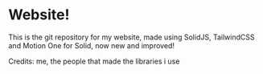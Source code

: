 # Website!

This is the git repository for my website, made using SolidJS, TailwindCSS and Motion One for Solid, now new and improved!

Credits: me, the people that made the libraries i use
